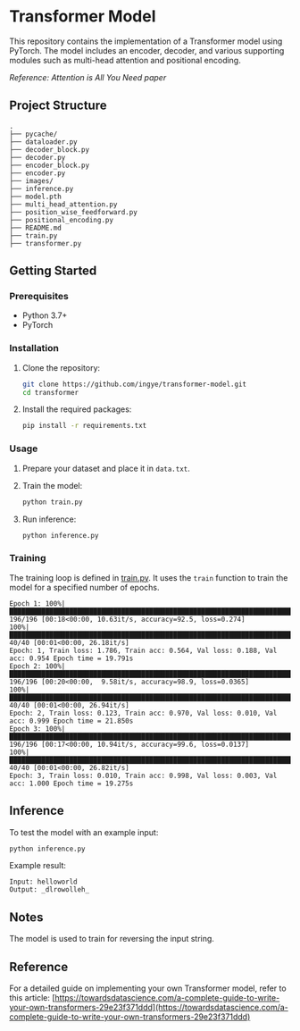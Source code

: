 # Transformer Model

This repository contains the implementation of a Transformer model using PyTorch. The model includes an encoder, decoder, and various supporting modules such as multi-head attention and positional encoding.

*Reference: Attention is All You Need paper*

## Project Structure

```
.
├── pycache/
├── dataloader.py
├── decoder_block.py
├── decoder.py
├── encoder_block.py
├── encoder.py
├── images/
├── inference.py
├── model.pth
├── multi_head_attention.py
├── position_wise_feedforward.py
├── positional_encoding.py
├── README.md
├── train.py
├── transformer.py
```

## Getting Started

### Prerequisites

- Python 3.7+
- PyTorch

### Installation

1. Clone the repository:
    ```sh
    git clone https://github.com/ingye/transformer-model.git
    cd transformer
    ```

2. Install the required packages:
    ```sh
    pip install -r requirements.txt
    ```

### Usage

1. Prepare your dataset and place it in `data.txt`.

2. Train the model:
    ```sh
    python train.py
    ```

3. Run inference:
    ```sh
    python inference.py
    ```

### Training

The training loop is defined in [train.py](train.py). It uses the `train` function to train the model for a specified number of epochs.

```
Epoch 1: 100%|███████████████████████████████████████████████████████████████████████████| 196/196 [00:18<00:00, 10.63it/s, accuracy=92.5, loss=0.274]
100%|██████████████████████████████████████████████████████████████████████████████████████████████████████████████████████████████████████| 40/40 [00:01<00:00, 26.18it/s]
Epoch: 1, Train loss: 1.786, Train acc: 0.564, Val loss: 0.188, Val acc: 0.954 Epoch time = 19.791s
Epoch 2: 100%|███████████████████████████████████████████████████████████████████████████████████████████████| 196/196 [00:20<00:00,  9.58it/s, accuracy=98.9, loss=0.0365]
100%|██████████████████████████████████████████████████████████████████████████████████████████████████████████████████████████████████████| 40/40 [00:01<00:00, 26.94it/s]
Epoch: 2, Train loss: 0.123, Train acc: 0.970, Val loss: 0.010, Val acc: 0.999 Epoch time = 21.850s
Epoch 3: 100%|███████████████████████████████████████████████████████████████████████████████████████████████| 196/196 [00:17<00:00, 10.94it/s, accuracy=99.6, loss=0.0137]
100%|██████████████████████████████████████████████████████████████████████████████████████████████████████████████████████████████████████| 40/40 [00:01<00:00, 26.82it/s]
Epoch: 3, Train loss: 0.010, Train acc: 0.998, Val loss: 0.003, Val acc: 1.000 Epoch time = 19.275s
```

## Inference

To test the model with an example input:

```sh
python inference.py
```

Example result:

```
Input: helloworld
Output: _dlrowolleh_
```

## Notes

The model is used to train for reversing the input string.

## Reference

For a detailed guide on implementing your own Transformer model, refer to this article:
[https://towardsdatascience.com/a-complete-guide-to-write-your-own-transformers-29e23f371ddd](https://towardsdatascience.com/a-complete-guide-to-write-your-own-transformers-29e23f371ddd)

